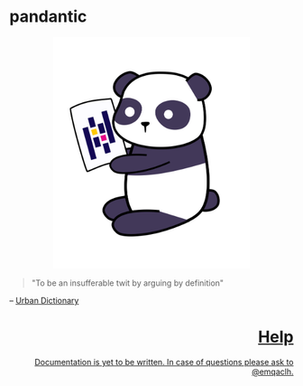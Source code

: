 # pandantic
<p align="center">
    <img src="https://raw.githubusercontent.com/emqaclh/pandantic/main/docs/assets/header_image.svg" width="348px">
</p>

> "To be an insufferable twit by arguing by definition"

&ndash; <a href="https://www.urbandictionary.com/define.php?term=Pandantic" style="text-align: right"> Urban Dictionary</div>

# Help

Documentation is yet to be written. In case of questions please ask to @emqaclh.
